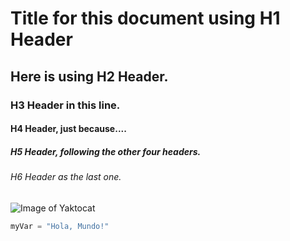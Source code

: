 # Title for this document using H1 Header

## Here is using H2 Header.

### H3 Header in this line.

#### H4 Header, just because....

##### H5 Header, following the other four headers.

###### H6 Header as the last one.

![Image of Yaktocat](https://octodex.github.com/images/yaktocat.png)

``` python
myVar = "Hola, Mundo!"
```
